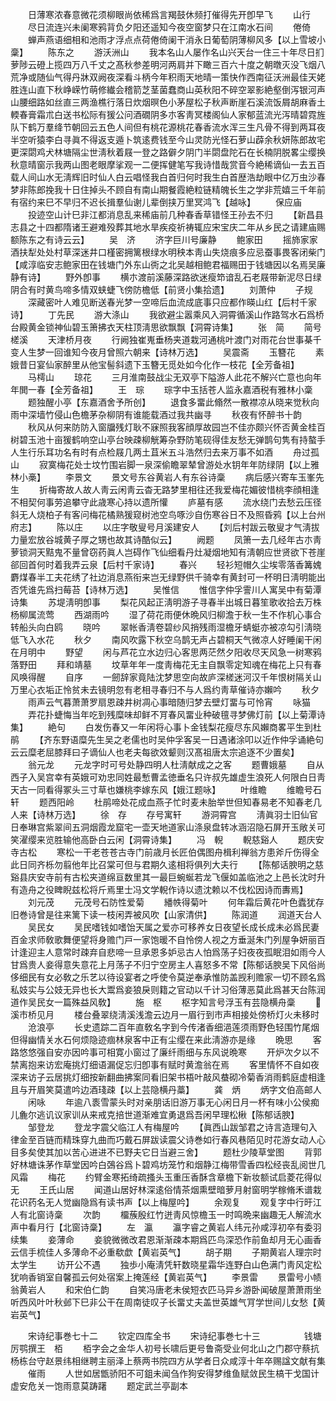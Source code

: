 <!-- { "loadSidebar": true } -->
　　日薄寒浓春意微花须柳眼尚依稀爲言羯鼓休频打催得先开卽早飞
　　山行
　　尽日流连兴未阑寒鸦背负夕阳还遥知今夜空窗梦只在江南水石间
　　倦倚
　　蝉声燕语细相和池雨才浮点点荷倦倚阑干消永日葡萄阴薄柳风多【以上雪坡小稾】
　　陈东之
　　游沃洲山
　　我本名山人屡作名山兴天台一住三十年尽日扪萝陟云磴上揽四万八千丈之髙秋参差明河两肩并下瞰三百六十度之朝暾灭没飞烟八荒净或随仙气得丹牀双阙夜深看斗柄今年积雨天地晴一策快作西南征沃洲最佳天姥胜连山直下秋峥嵘竹萌修纎会稽箭芝茎菌蠢商山英秋阳不碎空翠影絶壑倒泻银河声山腰细路如丝直三两渔樵行落日炊烟暝色小茅屋松子秋声断崖石溪流饭屑胡麻香土輭春膏霜朮白送书松际有猨公问酒礀阴多朩客靑冥楼阁仙人家郁蓝流光泻晴碧霓旌队下鹤万羣绛节朝回云五色人间但有桃花源桃花春香流水浑三生凡骨不得到两耳夜半空听猿李白寻眞不得返支遁卜筑逺费钱至今山灵防光怪石萝山薜余秋妍陈郎故宅更深閟鸡犬林塘隔尘世淸秋着屐一登之路僻夕阴门半閟盘陀石在长楠阴脱畧尘缨换秋意晴窗示我两山图老眼摩挲观一二便挥健笔写我诗惜哉赏音今絶稀谪仙一去五百载人间山水无淸辉旧时仙人白云唱怪我白首归何时我生白首歴浩劫眼中亿万虫沙春梦非陈郎挽我十日住掉头不顾自有南山期餐霞絶粒链精魄长生之学非荒嬉三千年前有宿约来巳不早归不迟长揖羣仙谢儿辈倒挟万里冥鸿飞【越咏】
　　保应庙
　　投迹空山计巳非江都消息乱来稀庙前几种春香草错怪王孙去不归
　　【新昌县志县之十四都隋诸王避难殁葬其地水旱疾疫祈祷辄应宋宝庆二年从乡民之请建庙赐额陈东之有诗云云】
　　吴　济
　　济字巨川号廉静
　　鲍家田
　　摇斾家家酒扶犁处处村草深迷井口槿密拥篱根绿水明秧本靑山失烧痕多应忌蚕事畏客闭柴门【咸淳临安志鲍家田在钱塘门外东山衖之北吴越相鲍君福赐田于钱塘因以名焉吴廉静有诗】
　　野外卽事
　　横朩渡前溪藤深路欲迷瘦笻谙乱石老屐带新泥尽日绿阴合有时黄鸟啼多情双蛱蜨飞傍防檐低【前贤小集拾遗】
　　刘萧仲
　　子规
　　深藏密叶人难见断送春光梦一空啼后血流成底事只应都作暎山红【后村千家诗】
　　丁先民
　　游大涤山
　　我欲避尘嚣乘风入洞霄循溪山作路驾水石爲桥台殿黄金锁神仙碧玉箫拂衣天柱顶淸思欲飘飘【洞霄诗集】
　　张　简
　　简号槎溪
　　天津桥月夜
　　行阙独崔嵬垂杨夹道栽河通桃叶渡门对雨花台世事棊千变人生梦一回谁知今夜月曾照六朝来【诗林万选】
　　吴震斋
　　玉簪花
　　素娥昔日宴仙家醉里从他宝髻斜遗下玉簪无觅处如今化作一枝花【全芳备祖】
　　马樗山
　　琼花
　　三月淮南鼓战尘无双亭下隘游人此花不解兴亡意也向年年閧一春【全芳备祖】
　　王　琮
　　琮字中玉括苍人监永嘉酒税有雅林小稾
　　题独醒小亭【东嘉酒舍予所创】
　　退食多畱此翛然一散襟凉从晓来觉秋向雨中深墙竹侵山色檐茅杂柳阴有谁能载酒过我共幽寻
　　秋夜有怀醉书十韵
　　秋风从何来防防入窗牖残灯耿不寐照我客顔厚故园岂不佳亦颇兴怀否黄金桂百树碧玉池十亩猨鹤响空山亭台映疎柳觥筹杂野防笔砚得佳友愁无弹鹊句隽有持螯手人生行乐耳功名有时有点检屐几两土苴米五斗浩然归去来万事不如酒
　　舟过孤山
　　寂寞梅花处士坟竹围岩脚一泉深偷瞻翠辇曾游处水钥年年防绿阴【以上雅林小槀】
　　李景文
　　景文号东谷黄岩人有东谷诗稾
　　病后感兴寄车玉峯先生
　　折梅寄故人故人靑云闲靑云杳无路梦里相往还我爱梅花媚彼惜桃李顔相逢不相契何事劳追攀守此歳寒心持以遗所懽
　　庐墓有感
　　流水绕门去愁云压径斜无人烧柏子有客问梅花橘熟猨窥树池空鸟啄沙自伤寒谷日不及照昏鸦【以上台州府志】
　　陈以庄
　　以庄字敬叟号月溪建安人
　　【刘后村跋云敬叟才气淸拔力量宏放谷城黄子厚之甥也故其诗酷似云】
　　阙题
　　凤箫一去几经年古朩靑萝锁洞天黠鬼不量曾窃药眞人岂碍作飞仙细看丹灶凝烟地知有淸朝应世贤欲下苍崖郤回首何时着我弄云泉【后村千家诗】
　　春兴
　　轻衫短帽久尘埃零落香篝媿麝煤春半工夫花绣了社边消息燕衔来岂无绿野供千骑幸有黄封可一杯明日淸明能出否凭谁先爲扫莓苔【诗林万选】
　　吴惟信
　　惟信字仲孚霅川人寓吴中有菊潭诗集
　　苏堤淸明卽事
　　梨花风起正淸明游子寻春半出城日暮笙歌收拾去万株杨柳属流莺
　　西湖雨吟
　　湿了荷花雨便休晩风归柳澹于秋一生不作机心事合转船头向白鸥
　　晓吟
　　翠帐香淸卷碧纱风捎残雨湿檐牙蜻蜓亦被凉勾引淸晓低飞入水花
　　秋夕
　　南风吹露下秋空乌鹊无声占碧桐天气微凉人好睡阑干闲在月明中
　　野望
　　闲与芦花立水边归心客思两茫然夕阳收尽天风急一树寒鸦落野田
　　拜和靖墓
　　坟草年年一度靑梅花无主自飘零定知魂在梅花上只有春风唤得醒
　　自序
　　一劒辞家竟陆沈梦思空向故庐深槎迷河汉千年恨树隔关山万里心衣垢正怜贫未去镜明忽有老相寻春归不与人爲约靑草催诗亦嬾吟
　　秋夕
　　雨声云气暮萧萧罗扇恩疎井树凋心事暗随归梦去壁灯畱与可怜宵
　　咏猫
　　弄花扑蜨悔当年吃到残糜味却鲜不肎春风畱业种破氊寻梦佛灯前【以上菊潭诗集】
　　絶句
　　白发伤春又一年闲将心事卜金钱梨花瘦尽东风嬾商畧平生到杜鹃
　　【齐东野语糜先生吴之老儒也时吴仲孚客吴一日遇诸涂叩以近作仲孚诵絶句云云糜老屈膝拜曰子谪仙人也老夫每欲效颦则汉髙祖唐太宗追逐不少置矣】
　　翁元龙
　　元龙字时可号处静四明人杜淸献成之之客
　　题曹娥墓
　　自从西子入吴宫幸有英娥可劝忠同姓最慙曹孟徳垂名只许叔先雄虚生浪死人何限白日靑天古一同看得冢头三寸草也嫌桃李嫁东风【娥江题咏】
　　叶维瞻
　　维瞻号石轩
　　题西阳岭
　　杜鹃啼处花成血燕子忙时麦未胎举世但知春易老不知春老几人来【诗林万选】
　　徐　存
　　存号寓轩
　　游洞霄宫
　　淸眞羽士旧仙官日奉琳宫紫翠间五洞烟霞龙窟宅一壶天地道家山涤泉盘转冰涵沼隐石屏开玉敞关可笑濯缨来览胜输他高卧白云闲【洞霄诗集】
　　冯　輗
　　輗慈谿人
　　题庆安寺古松
　　寒松一干老苍苍古寺门前歳月长匠伯偶图舟楫利禅翁方患斧斤伤得全此日同齐栎勿翦他年比召棠可但与君期久逺相将俱列大夫行
　　【陈郁话腴明之慈谿县庆安寺前有古松夹道绵亘数里其一最巨蜿蜒若龙飞偃如盖临池之上邑长沈时升有造舟之役睥睨兹松将斤焉里士冯文学輗作诗以遗沈赖以不伐松因诗而夀焉】
　　刘元茂
　　元茂号石防性爱菊
　　繙帙得菊叶
　　何年霜后黄花叶色蠹犹存旧巻诗曾是往来篱下读一枝闲弄被风吹【山家清供】
　　陈润道
　　润道天台人
　　吴民女
　　吴民嗜钱如嗜饴天属之爱亦可移养女日夜望长成长成未必爲民妻百金求师敎歌舞便望将身赡门戸一家饱暖不自怜傍人视之方垂涎朱门列屋争妍丽百计逢迎主人意常时疎弃自悲啼一旦承恩多妒忌古人怕爲荡子妇夜夜孤眠泪如雨今人甘爲贵人妾得意失意花上月荡子不归宁空房主人喜怒多不常【陈郁话腴吴下风俗尚侈细民有女必敎之乐艺以待设宴者之呼使令莫逆奉承惟防盖觊利赡家一切不顾名爲私妓实与公妓无异也长大鬻爲妾狼戾则籍之官动以千计习俗薄恶莫此爲甚天台陈润道作吴民女一篇殊益风敎】
　　施　枢
　　枢字知言号浮玉有芸隐横舟稾
　　溪市桥见月
　　楼台叠翠绕淸溪浅澹云边月一眉行到市声相接处傍桥灯火未移时
　　沧浪亭
　　长史遗踪二百年直敎名字到今传渚香细浥莲须雨野色轻围竹尾烟但得幽情关水石何烦隐迹痼林泉客中正有尘缨在来此淸游亦是缘
　　晩思
　　客路悠悠强自安亦因吟事可相寛小窗过了廉纤雨细与东风说晩寒
　　开炉次夕以不禁离抱来访宏庵挑灯细语漏促忘归卽事有赋时黄澹翁在焉
　　客里情怀不自如夜深来访子云居挑灯细按新翻曲拂案同看旧架书梧叶敲风蛬砌冷菊香消雨鹤庭虚相逢且与开眉笑莫遣吟边酒琖疎【以上芸隐横丹藁】
　　龚　炳
　　炳字文伯高邮人
　　闲咏
　　年逾八袠雪蒙头时对亲朋话旧游万事无心闲日月一杯有味小公侯痴儿麁尔逃讥议家训从来戒克掊世道渐难宜勇退爲吾闲早理松楸【陈郁话腴】
　　邹登龙
　　登龙字震父临江人有梅屋吟
　　【眞西山跋邹君之诗言造理句入律金至百链而精珠穿九曲而巧戴石屏跋读震父诗巻如行春风巷陌见时花游女动人心目多矣使其加以苦心进进不已野夫它日当避三舍】
　　题杜少陵草堂图
　　背郭好林塘诛茅作草堂因吟白鵶谷爲卜碧鸡坊笼竹和烟静江梅带雪香四松经丧乱阅世几风霜
　　梅花
　　约臂金寒拓绮疏搔头玉重压香酥含章檐下新妆额试启菱花得似无
　　王氏山居
　　闻道山居好林深逺俗情茶烟熏壁暗萝月射窗明学稼脩禾谱栽花识药名无人觉幽隐爲有读书声【以上梅屋吟】
　　余观复
　　观复字中行旴江人有北窗诗稾
　　次韵
　　橊蔟殷红竹迸靑风惊檐玉一时鸣晩来幽趣无人解流水声中看月行【北窗诗稾】
　　左　瀛
　　瀛字睿之黄岩人纬元孙咸淳初卒有委羽续集
　　妾薄命
　　妾貌微微改君恩渐渐疎本期爲匹鸟深恐作前鱼却月无心画香云信手梳佳人多薄命不必重欷歔【黄岩英气】
　　胡子期
　　子期黄岩人理宗时太学生
　　访开公不遇
　　独歩小庵淸凭轩数晓星霜华连野白山色满门靑风定松犹响香销室自馨孤云何处宿案上掩莲经【黄岩英气】
　　李景雷
　　景雷号小帻翁黄岩人
　　和宋伯仁韵
　　自笑冯唐老未侯短衣匹马异乡游卧闻破屋萧萧雨坐听西风叶叶秋邺下巳非公干在周南徒叹子长畱丈夫盖世英雄气肎学世间儿女愁【黄岩英气】





　　宋诗纪事巻七十二
　　钦定四库全书
　　宋诗纪事巻七十三　　　　　钱塘厉鹗撰王　栢
　　栢字会之金华人初号长啸后更号鲁斋受业何北山之门郡守蔡抗杨栋台守赵景纬相继聘主丽泽上蔡两书院四方从学者日众咸淳十年卒赐諡文献有集
　　催雨
　　人世如居甑骄阳不可鉏未闻刍作狗安得梦维鱼赋敛民生槁干戈国计虚安危关一饱雨意莫踌躇
　　题定武兰亭副本
